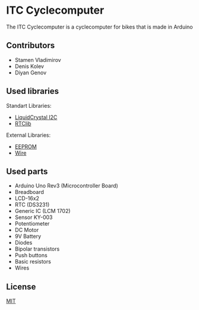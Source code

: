 # ITC Cyclecomputer

The ITC Cyclecomputer is a cyclecomputer for bikes that is made in Arduino
## Contributors
- Stamen Vladimirov
- Denis Kolev
- Diyan Genov

## Used libraries
Standart Libraries:

- [LiquidCrystal I2C](https://www.arduinolibraries.info/libraries/liquid-crystal-i2-c)
- [RTClib](https://www.arduinolibraries.info/libraries/rt-clib)

External Libraries:
- [EEPROM](https://www.arduino.cc/en/Reference/EEPROM)
- [Wire](https://www.arduino.cc/en/Reference/Wire)

## Used parts
- Arduino Uno Rev3 (Microcontroller Board)
- Breadboard
- LCD-16x2
- RTC (DS3231)
- Generic IC (LCM 1702)
- Sensor KY-003
- Potentiometer
- DC Motor
- 9V Battery
- Diodes
- Bipolar transistors
- Push buttons
- Basic resistors
- Wires

## License
[MIT](https://choosealicense.com/licenses/mit/)
